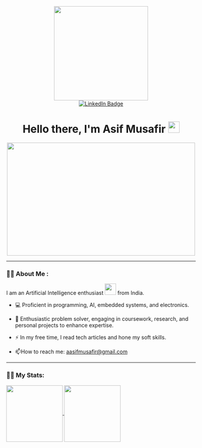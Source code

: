 
<div id="header" align="center">
  <img src="https://media.giphy.com/media/v1.Y2lkPTc5MGI3NjExaXF6Nm5qZmg4NGZ3N2oyeTB6N3pyemUwZWxqdGc3cmtmeWZ3ZmVmbSZlcD12MV9pbnRlcm5hbF9naWZfYnlfaWQmY3Q9cw/nm6266UyRc2EnfpAo8/giphy.gif" width="250" />
</div>

<div id="badges">
  <div align="center">
  <a href="https://www.linkedin.com/in/asif-musafir/">
    <img src="https://img.shields.io/badge/LinkedIn-blue?style=for-the-badge&logo=linkedin&logoColor=white" alt="LinkedIn Badge"/>
  </a>
   
    
 
</div>
<div align="center">
<img src="https://komarev.com/ghpvc/?username=Asifkletech&style=flat-square&color=blue" alt=""/>
<h1>
    Hello there, I'm Asif Musafir
  <img src="https://media.giphy.com/media/hvRJCLFzcasrR4ia7z/giphy.gif" width="30px"/>
  
</h1>
<div align="center">
  <img src="https://media.giphy.com/media/l3V0DKL9Jhyz8nKog/giphy.gif" width="500" height="300"/>
</div>
</div>

---
### :man_technologist: About Me :
I am an Artificial Intelligence enthusiast <img src="https://media.giphy.com/media/WUlplcMpOCEmTGBtBW/giphy.gif" width="30"> from India.
- :computer: Proficient in programming, AI, embedded systems, and electronics.

- :seedling: Enthusiastic problem solver, engaging in coursework, research, and personal projects to enhance expertise.

- :zap: In my free time, I read tech articles and hone my soft skills.

- :mailbox:How to reach me: aasifmusafir@gmail.com <!--[![Linkedin Badge](https://img.shields.io/badge/-Linkedin-blue?style=flat&logo=Linkedin&logoColor=white)]("https://www.linkedin.com/in/asif-musafir/")
-->

---
### :climbing_man: My Stats:

<a href="https://github.com/anuraghazra/github-readme-stats">
  <img height=150 align="center" src="https://github-readme-stats.vercel.app/api?username=Asifkletech&show_icons=true&theme=transparent&rank_icon=github&hide=stars,prs,issues&show_owner=true&include_all_commits=true" />
</a>
<a href="https://github.com/anuraghazra/convoychat">
  <img height=150 align="center" src="https://github-readme-stats.vercel.app/api/top-langs/?username=Asifkletech&hide_progress=True&theme=transparent&layout=compact&langs_count=8&card_width=320" />
</a>

<!--
**Asifklech/Asifkletech** is a ✨ _special_ ✨ repository because its `README.md` (this file) appears on your GitHub profile.

Here are some ideas to get you started:

- 🔭 I’m currently working on ...
- 🌱 I’m currently learning ...
- 👯 I’m looking to collaborate on ...
- 🤔 I’m looking for help with ...
- 💬 Ask me about ...
- 📫 How to reach me: ...
- 😄 Pronouns: ...
- ⚡ Fun fact: ...
-->

